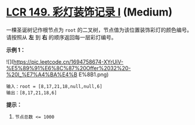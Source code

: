 # [LCR 149. 彩灯装饰记录 I][link] (Medium)

[link]: https://leetcode.cn/problems/cong-shang-dao-xia-da-yin-er-cha-shu-lcof/

一棵圣诞树记作根节点为 `root` 的二叉树，节点值为该位置装饰彩灯的颜色编号。请按照从 **左** 到 **右** 
的顺序返回每一层彩灯编号。

**示例 1：**

![](https://pic.leetcode.cn/1694758674-XYrUiV-%E5%89%91%E6%8C%87%20Offer%2032%20-%20I_%E7%A4%BA%E4%B
E%8B1.png)

```
输入：root = [8,17,21,18,null,null,6]
输出：[8,17,21,18,6]
```

**提示：**

1. `节点总数 <= 1000`
